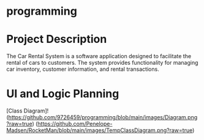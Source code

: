 # programming

# Project Description
The Car Rental System is a software application designed to facilitate the rental of cars to customers. The system provides functionality for managing car inventory, customer information, and rental transactions.


# UI and Logic Planning
[Class Diagram]! (https://github.com/9726459/programming/blob/main/images/Diagram.png?raw=true)
(https://github.com/Penelope-Madsen/RocketMan/blob/main/images/TempClassDiagram.png?raw=true)
